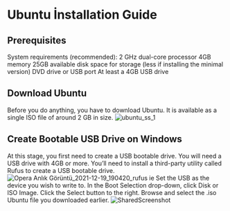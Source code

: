 # Ubuntu İnstallation Guide

## Prerequisites

System requirements (recommended):
2 GHz dual-core processor
4GB memory
25GB available disk space for storage (less if installing the minimal version)
DVD drive or USB port
At least a 4GB USB drive

## Download Ubuntu

Before you do anything, you have to download Ubuntu. It is available as a single ISO file of around 2 GB in size.
![ubuntu_ss_1](https://user-images.githubusercontent.com/90481141/146574716-3657ee29-67e6-495d-ba62-c4d1cb1dc1a7.png)

## Create Bootable USB Drive on Windows

At this stage, you first need to create a USB bootable drive. You will need a USB drive with 4GB or more.  You’ll need to install a third-party utility called Rufus to create a USB bootable drive.
![Opera Anlık Görüntü_2021-12-19_190420_rufus ie](https://user-images.githubusercontent.com/90481141/146687685-75c3b8f1-8582-444d-ad30-7a30a08c97fb.png)
Set the USB as the device you wish to write to.
In the Boot Selection drop-down, click Disk or ISO Image.
Click the Select button to the right.
Browse and select the .iso Ubuntu file you downloaded earlier.
![SharedScreenshot](https://user-images.githubusercontent.com/90481141/146687692-42177491-f635-4c66-8153-dc15fda05082.jpg)



